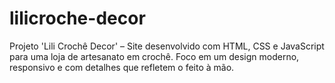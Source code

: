 # lilicroche-decor
 Projeto 'Lili Crochê Decor' – Site desenvolvido com HTML, CSS e JavaScript para uma loja de artesanato em crochê. Foco em um design moderno, responsivo e com detalhes que refletem o feito à mão.
